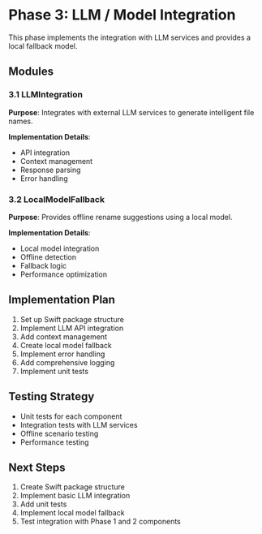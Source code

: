 # Phase 3: LLM / Model Integration

This phase implements the integration with LLM services and provides a local fallback model.

## Modules

### 3.1 LLMIntegration

**Purpose**: Integrates with external LLM services to generate intelligent file names.

**Implementation Details**:
- API integration
- Context management
- Response parsing
- Error handling

### 3.2 LocalModelFallback

**Purpose**: Provides offline rename suggestions using a local model.

**Implementation Details**:
- Local model integration
- Offline detection
- Fallback logic
- Performance optimization

## Implementation Plan

1. Set up Swift package structure
2. Implement LLM API integration
3. Add context management
4. Create local model fallback
5. Implement error handling
6. Add comprehensive logging
7. Implement unit tests

## Testing Strategy

- Unit tests for each component
- Integration tests with LLM services
- Offline scenario testing
- Performance testing

## Next Steps

1. Create Swift package structure
2. Implement basic LLM integration
3. Add unit tests
4. Implement local model fallback
5. Test integration with Phase 1 and 2 components 